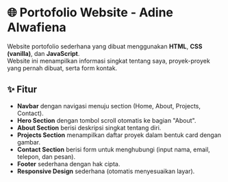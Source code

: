 # 🌐 Portofolio Website - Adine Alwafiena

Website portofolio sederhana yang dibuat menggunakan **HTML**, **CSS (vanilla)**, dan **JavaScript**.  
Website ini menampilkan informasi singkat tentang saya, proyek-proyek yang pernah dibuat, serta form kontak.

## ✨ Fitur
- **Navbar** dengan navigasi menuju section (Home, About, Projects, Contact).
- **Hero Section** dengan tombol scroll otomatis ke bagian "About".
- **About Section** berisi deskripsi singkat tentang diri.
- **Projects Section** menampilkan daftar proyek dalam bentuk card dengan gambar.
- **Contact Section** berisi form untuk menghubungi (input nama, email, telepon, dan pesan).
- **Footer** sederhana dengan hak cipta.
- **Responsive Design** sederhana (otomatis menyesuaikan layar).

